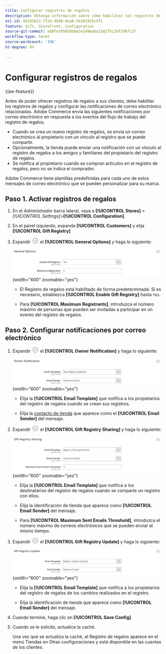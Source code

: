 ```yaml
---
title: Configurar registros de regalos
description: Obtenga información sobre cómo habilitar los registros de regalos y configurar las notificaciones de correo electrónico relacionadas.
exl-id: 48193621-731d-4640-8ea8-5b201915cdf1
feature: Gift, Storefront, Configuration
source-git-commit: eb0fe395020dbe2e2496aba13d2f5c2bf2d0fc27
workflow-type: tm+mt
source-wordcount: '356'
ht-degree: 0%

---
```


# Configurar registros de regalos

{{ee-feature}}

Antes de poder ofrecer registros de regalos a sus clientes, debe habilitar los registros de regalos y configurar las notificaciones de correo electrónico relacionadas. Adobe Commerce envía las siguientes notificaciones por correo electrónico en respuesta a los eventos del flujo de trabajo del registro de regalos.

- Cuando se crea un nuevo registro de regalos, se envía un correo electrónico al propietario con un vínculo al registro que se puede compartir.
- Opcionalmente, la tienda puede enviar una notificación con un vínculo al registro de regalos a los amigos y familiares del propietario del registro de regalos.
- Se notifica al propietario cuando se compran artículos en el registro de regalos, pero no se indica el comprador.

Adobe Commerce tiene plantillas predefinidas para cada uno de estos mensajes de correo electrónico que se pueden personalizar para su marca.

## Paso 1. Activar registros de regalos

1. En el _Administrador_ barra lateral, vaya a **[!UICONTROL Stores]** > _[!UICONTROL Settings]_>**[!UICONTROL Configuration]**.

1. En el panel izquierdo, expanda **[!UICONTROL Customers]** y elija **[!UICONTROL Gift Registry]**

1. Expandir ![Selector de expansión](../assets/icon-display-expand.png) el **[!UICONTROL General Options]** y haga lo siguiente:

   ![Configuración de clientes: Registro de regalos general](../configuration-reference/customers/assets/gift-registry-general-options.png){width="600" zoomable="yes"}

   - El Registro de regalos está habilitado de forma predeterminada. Si es necesario, establezca **[!UICONTROL Enable Gift Registry]** hasta `Yes`.

   - Para **[!UICONTROL Maximum Registrants]**, introduzca el número máximo de personas que pueden ser invitadas a participar en un evento del registro de regalos.

## Paso 2. Configurar notificaciones por correo electrónico

1. Expandir ![Selector de expansión](../assets/icon-display-expand.png) el **[!UICONTROL Owner Notification]** y haga lo siguiente:

   ![Configuración de clientes: notificación al propietario del registro de regalos](../configuration-reference/customers/assets/gift-registry-owner-notification.png){width="600" zoomable="yes"}

   - Elija la **[!UICONTROL Email Template]** que notifica a los propietarios del registro de regalos cuando se crean sus registros.

   - Elija la [contacto de tienda](../getting-started/store-details.md#store-email-addresses) que aparece como el **[!UICONTROL Email Sender]** del mensaje.

1. Expandir ![Selector de expansión](../assets/icon-display-expand.png) el **[!UICONTROL Gift Registry Sharing]** y haga lo siguiente:

   ![Configuración de clientes: uso compartido del registro de regalos](../configuration-reference/customers/assets/gift-registry-gift-registry-sharing.png){width="600" zoomable="yes"}

   - Elija la **[!UICONTROL Email Template]** que notifica a los destinatarios del registro de regalos cuando se comparte un registro con ellos.

   - Elija la identificación de tienda que aparece como **[!UICONTROL Email Sender]** del mensaje.

   - Para **[!UICONTROL Maximum Sent Emails Threshold]**, introduzca el número máximo de correos electrónicos que se pueden enviar al mismo tiempo.

1. Expandir ![Selector de expansión](../assets/icon-display-expand.png) el **[!UICONTROL Gift Registry Update]** y haga lo siguiente:

   ![Configuración de clientes: actualización del registro de regalos](../configuration-reference/customers/assets/gift-registry-gift-registry-update.png){width="600" zoomable="yes"}

   - Elija la **[!UICONTROL Email Template]** que notifica a los propietarios del registro de regalos de los cambios realizados en el registro.

   - Elija la identificación de tienda que aparece como **[!UICONTROL Email Sender]** del mensaje.

1. Cuando termine, haga clic en **[!UICONTROL Save Config]**.

1. Cuando se le solicite, actualice la caché.

   Una vez que se actualiza la caché, el Registro de regalos aparece en el menú Tiendas en Otras configuraciones y está disponible en las cuentas de los clientes.
